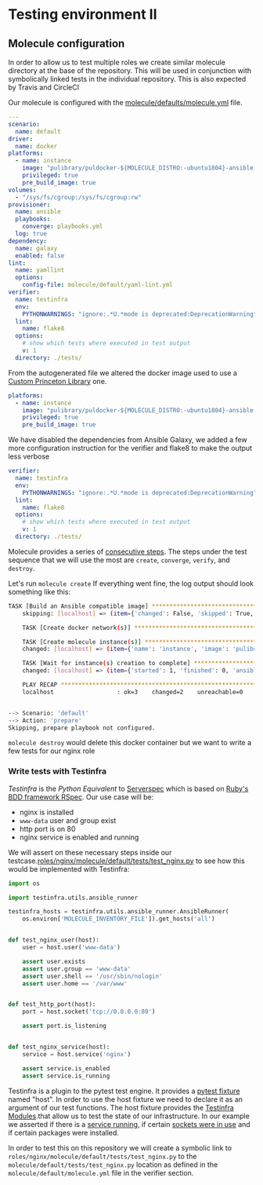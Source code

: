 # Testing environment II

## Molecule configuration

In order to allow us to test multiple roles we create similar molecule directory
at the base of the repository. This will be used in conjunction with
symbolically linked tests in the individual repository. This is also expected by
Travis and CircleCI

Our molecule is configured with the
[molecule/defaults/molecule.yml](molecule/defaults/molecule.yml) file.

```yaml
---
scenario:
  name: default
driver:
  name: docker
platforms:
  - name: instance
    image: "pulibrary/puldocker-${MOLECULE_DISTRO:-ubuntu1804}-ansible:latest"
    privileged: true
    pre_build_image: true
volumes:
  - "/sys/fs/cgroup:/sys/fs/cgroup:rw"
provisioner:
  name: ansible
  playbooks:
    converge: playbooks.yml
  log: true
dependency:
  name: galaxy
  enabled: false
lint:
  name: yamllint
  options:
    config-file: molecule/default/yaml-lint.yml
verifier:
  name: testinfra
  env:
    PYTHONWARNINGS: "ignore:.*U.*mode is deprecated:DeprecationWarning"
  lint:
    name: flake8
  options:
    # show which tests where executed in test output
    v: 1
  directory: ./tests/
```

From the autogenerated file we altered the docker image used to use a [Custom
Princeton Library](https://github.com/pulibrary/ubuntubionicimage) one.

```yaml
platforms:
  - name: instance
    image: "pulibrary/puldocker-${MOLECULE_DISTRO:-ubuntu1804}-ansible:latest"
    privileged: true
    pre_build_image: true
```

We have disabled the dependencies from Ansible Galaxy, we added a few more
configuration instruction for the verifier and flake8 to make the output less
verbose

```yaml
verifier:
  name: testinfra
  env:
    PYTHONWARNINGS: "ignore:.*U.*mode is deprecated:DeprecationWarning"
  lint:
    name: flake8
  options:
    # show which tests where executed in test output
    v: 1
  directory: ./tests/
```

Molecule provides a series of [consecutive
steps](https://molecule.readthedocs.io/en/latest/configuration.html#scenario).
The steps under the test sequence that we will use the most are `create`,
`converge`, `verify`, and `destroy`.

Let's run `molecule create` If everything went fine, the log output should look
something like this:

```bash
TASK [Build an Ansible compatible image] ***************************************
    skipping: [localhost] => (item={'changed': False, 'skipped': True, 'skip_reason': 'Conditional result was False', '_ansible_no_log': False, 'item': {'name': 'instance', 'image': 'pulibrary/puldocker-ubuntu1804-ansible:latest', 'privileged': True, 'pre_build_image': True}, '_ansible_item_result': True, '_ansible_ignore_errors': None, '_ansible_item_label': {'name': 'instance', 'image': 'pulibrary/puldocker-ubuntu1804-ansible:latest', 'privileged': True, 'pre_build_image': True}})

    TASK [Create docker network(s)] ************************************************

    TASK [Create molecule instance(s)] *********************************************
    changed: [localhost] => (item={'name': 'instance', 'image': 'pulibrary/puldocker-ubuntu1804-ansible:latest', 'privileged': True, 'pre_build_image': True})

    TASK [Wait for instance(s) creation to complete] *******************************
    changed: [localhost] => (item={'started': 1, 'finished': 0, 'ansible_job_id': '934147887097.62716', 'results_file': '/Users/kayiwa/.ansible_async/934147887097.62716', '_ansible_parsed': True, 'changed': True, '_ansible_no_log': False, 'failed': False, 'item': {'name': 'instance', 'image': 'pulibrary/puldocker-ubuntu1804-ansible:latest', 'privileged': True, 'pre_build_image': True}, '_ansible_item_result': True, '_ansible_ignore_errors': None, '_ansible_item_label': {'name': 'instance', 'image': 'pulibrary/puldocker-ubuntu1804-ansible:latest', 'privileged': True, 'pre_build_image': True}})

    PLAY RECAP *********************************************************************
    localhost                  : ok=3    changed=2    unreachable=0    failed=0


--> Scenario: 'default'
--> Action: 'prepare'
Skipping, prepare playbook not configured.
```

`molecule destroy` would delete this docker container but we want to write a few
tests for our nginx role

### Write tests with Testinfra

_Testinfra_ is the *Python Equivalent* to [Serverspec](https://serverspec.org/)
which is based on [Ruby's BDD framework RSpec](http://rspec.info/). Our use case
will be:

* nginx is installed
* `www-data` user and group exist
* http port is on 80
* nginx service is enabled and running

We will assert on these necessary steps inside our
testcase.[roles/nginx/molecule/default/tests/test_nginx.py](roles/nginx/molecule/default/tests/test_nginx.py) to see how this would be implemented with Testinfra:

```python
import os

import testinfra.utils.ansible_runner

testinfra_hosts = testinfra.utils.ansible_runner.AnsibleRunner(
    os.environ['MOLECULE_INVENTORY_FILE']).get_hosts('all')


def test_nginx_user(host):
    user = host.user('www-data')

    assert user.exists
    assert user.group == 'www-data'
    assert user.shell == '/usr/sbin/nologin'
    assert user.home == '/var/www'


def test_http_port(host):
    port = host.socket('tcp://0.0.0.0:80')

    assert port.is_listening


def test_nginx_service(host):
    service = host.service('nginx')

    assert service.is_enabled
    assert service.is_running
```

Testinfra is a plugin to the pytest test engine. It provides a [pytest
fixture](https://docs.pytest.org/en/latest/fixture.html#fixture) named "host".
In order to use the host fixture we need to declare it as an argument of our
test functions. The host fixture provides the [Testinfra
Modules](https://testinfra.readthedocs.io/en/latest/modules.html).that allow us
to test the state of our infrastructure. In our example we asserted if there is
a [service
running](https://testinfra.readthedocs.io/en/latest/modules.html#service), if
certain [sockets were in
use](https://testinfra.readthedocs.io/en/latest/modules.html#socket) and if
certain packages were installed.

In order to test this on this repository we will create a symbolic link to
`roles/nginx/molecule/default/tests/test_nginx.py` to the
`molecule/default/tests/test_nginx.py` location as defined in the
`molecule/default/molecule.yml` file in the verifier section.
